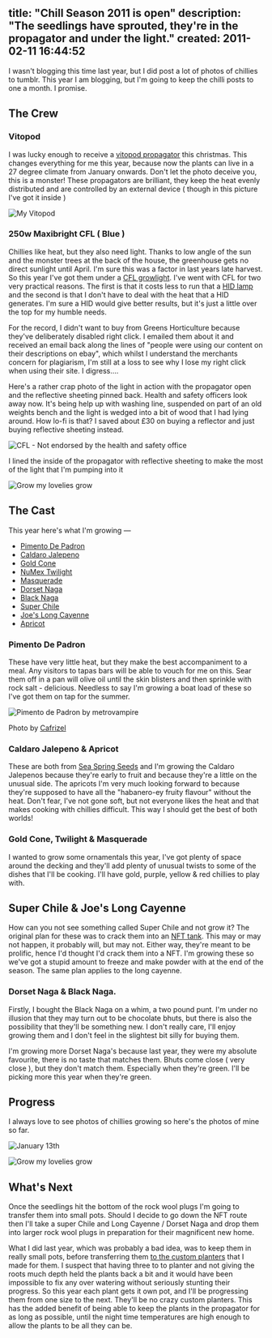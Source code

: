 title: "Chill Season 2011 is open"
description: "The seedlings have sprouted, they're in the propagator and under the light."
created: 2011-02-11 16:44:52
---

I wasn't blogging this time last year, but I did post a lot of photos of chillies to tumblr. This year I am blogging, but I'm going to keep the chilli posts to one a month. I promise.

## The Crew

### Vitopod

I was lucky enough to receive a [vitopod propagator][1a1] this christmas. This changes everything for me this year, because now the plants can live in a 27 degree climate from January onwards.  Don't let the photo deceive you, this is a monster!  These propagators are brilliant, they keep the heat evenly distributed and are controlled by an external device ( though in this picture I've got it inside ) 

![My Vitopod](/media/2011/02/11/blogimage/My_Vitopod.850x600.jpg)

### 250w Maxibright CFL ( Blue ) 

Chillies like heat, but they also need light. Thanks to low angle of the sun and the monster trees at the back of the house, the greenhouse gets no direct sunlight until April. I'm sure this was a factor in last years late harvest.  So this year I've got them under a [CFL growlight][1cfl]. I've went with CFL for two very practical reasons. The first is that it costs less to run that a [HID lamp][1hid] and the second is that I don't have to deal with the heat that a HID generates.  I'm sure a HID would give better results, but it's just a little over the top for my humble needs.

For the record, I didn't want to buy from Greens Horticulture because they've deliberately disabled right click. I emailed them about it and received an email back along the lines of "people were using our content on their descriptions on ebay", which whilst I understand the merchants concern for plagiarism, I'm still at a loss to see why I lose my right click when using their site.  I digress....

Here's a rather crap photo of the light in action with the propagator open and the reflective sheeting pinned back. Health and safety officers look away now. It's being help up with washing line, suspended on part of an old weights bench and the light is wedged into a bit of wood that I had lying around. How lo-fi is that?  I saved about £30 on buying a reflector and just buying reflective sheeting instead.

![CFL - Not endorsed by the health and safety office](/media/2011/02/11/blogimage/CFL___Not_endorsed_by_the_health_and_safety_office.850x600.jpg)

I lined the inside of the propagator with reflective sheeting to make the most of the light that I'm pumping into it

![Grow my lovelies grow](/media/2011/02/11/blogimage/Grow_my_lovelies_grow.850x600.jpg)



## The Cast

This year here's what I'm growing &mdash; 

* [Pimento De Padron][1]
* [Caldaro Jalepeno][2]
* [Gold Cone][3]
* [NuMex Twilight][4]
* [Masquerade][5]
* [Dorset Naga][6]
* [Black Naga][7]
* [Super Chile][8]
* [Joe's Long Cayenne][9]
* [Apricot][10]

### Pimento De Padron

These have very little heat, but they make the best accompaniment to a meal. Any visitors to tapas bars will be able to vouch for me on this. Sear them off in a pan will olive oil until the skin blisters and then sprinkle with rock salt -  delicious. Needless to say I'm growing a boat load of these so I've got them on tap for the summer.

![Pimento de Padron by metrovampire](/media/2011/02/11/blogimage/Pimento_de_Padron_by_metrovampire.850x600.jpg)

Photo by [Cafrizel][11]

### Caldaro Jalepeno & Apricot

These are both from [Sea Spring Seeds][12] and I'm growing the Caldaro Jalepenos because they're early to fruit and because they're a little on the unusual side.  The apricots I'm very much looking forward to because they're supposed to have all the "habanero-ey fruity flavour" without the heat. Don't fear, I've not gone soft, but not everyone likes the heat and that makes cooking with chillies difficult. This way I should get the best of both worlds! 

### Gold Cone, Twilight & Masquerade

I wanted to grow some ornamentals this year, I've got plenty of space around the decking and they'll add plenty of unusual twists to some of the dishes that I'll be cooking. I'll have gold, purple, yellow & red chillies to play with.

## Super Chile & Joe's Long Cayenne

How can you not see something called Super Chile and not grow it?  The original plan for these was to crack them into an [NFT tank][13]. This may or may not happen, it probably will, but may not.  Either way, they're meant to be prolific, hence I'd thought I'd crack them into a NFT.  I'm growing these so we've got a stupid amount to freeze and make powder with at the end of the season. The same plan applies to the long cayenne.

### Dorset Naga & Black Naga.

Firstly, I bought the Black Naga on a whim, a two pound punt. I'm under no illusion that they may turn out to be chocolate bhuts, but there is also the possibility that they'll be something new. I don't really care, I'll enjoy growing them and I don't feel in the slightest bit silly for buying them.

I'm growing more Dorset Naga's because last year, they were my absolute favourite, there is no taste that matches them. Bhuts come close ( very close ), but they don't match them. Especially when they're green. I'll be picking more this year when they're green.

## Progress

I always love to see photos of chillies growing so here's the photos of mine so far. 

![January 13th](/media/2011/02/11/blogimage/January_13th.850x600.jpg)

![Grow my lovelies grow](/media/2011/02/11/blogimage/Grow_my_lovelies_grow.850x600.jpg)

## What's Next

Once the seedlings hit the bottom of the rock wool plugs I'm going to transfer them into small pots.  Should I decide to go down the NFT route then I'll take a super Chile and Long Cayenne / Dorset Naga and drop them into larger rock wool plugs in preparation for their magnificent new home.

What I did last year, which was probably a bad idea, was to keep them in really small pots, before transferring them [to the custom planters][next1] that I made for them. I suspect that having three to to planter and not giving the roots much depth held the plants back a bit and it would have been impossible to fix any over watering without seriously stunting their progress.  So this year each plant gets it own pot, and I'll be progressing them from one size to the next. They'll be no crazy custom planters.  This has the added benefit of being able to keep the plants in the propagator for as long as possible, until the night time temperatures are high enough to allow the plants to be all they can be.


[next1]: /blog/custom-planters

[1a1]: http://www.greenhousesensation.co.uk/product-range/pod-range/vitopod-propagator.html
[1hid]: http://en.wikipedia.org/wiki/Gas-discharge_lamp
[1cfl]: http://www.greenshorticulture.co.uk/CFL-Lights-95/CFL-Lamps-125/Maxibright-CFL-Lamps-1272.asp

[1]: http://www.southdevonchillifarm.co.uk/shop/index.php?product_id=22&target=products
[2]: http://www.seaspringseeds.co.uk/index.php?page=shop.product_details&flypage=flypage.tpl&product_id=19&category_id=3&vmcchk=1&option=com_virtuemart&Itemid=53
[3]: http://www.chileseeds.co.uk/images/hot_ch66.jpg
[4]: http://www.google.co.uk/images?q=NuMex+Twilight
[5]: http://www.nickys-nursery.co.uk/garden-shop/seeds/chilli-seeds-a-to-z/m/
[6]: http://www.dorsetnaga.com/
[7]: http://www.chillipepperpete.com/products/Seeds/10_Black_Naga_Seeds_-_NEVER_BEEN_SEEN_BEFORE.html
[8]: http://www.seaspringseeds.co.uk/index.php?page=shop.product_details&flypage=flypage.tpl&product_id=41&category_id=26&vmcchk=1&option=com_virtuemart&Itemid=53
[9]: http://www.nickys-nursery.co.uk/garden-shop/peppers-chilli-joes-long-cayenne-15-chilli-seeds
[10]: http://www.seaspringseeds.co.uk/index.php?page=shop.product_details&flypage=flypage.tpl&product_id=91&category_id=25&option=com_virtuemart&Itemid=53
[11]: http://www.flickr.com/photos/metrovampire/2389358679/
[12]: http://www.seaspringseeds.co.uk/
[13]: http://www.greenhousesensation.co.uk/product-range/holiday-proof-planters-1/hydrogrow-nft-hydroponic-kits.html





